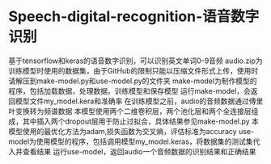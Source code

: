 # Speech-digital-recognition-语音数字识别
基于tensorflow和keras的语音数字识别，可以识别英文单词0-9音频
audio.zip为训练模型时使用的数据集，由于GitHub的限制只能以压缩文件形式上传，使用时请解压到make-model.py和use-model.py的文件夹
make-model为制作模型的程序，包括加载数据，处理数据，训练模型和保存模型
运行make-model，会返回模型文件my_model.kera和准确率
在训练模型之前，audio的音频数据通过傅里叶变换转为频谱数据
本模型使用两个二维卷积层，两个池化层和两个全连接层组成，其中插入两个dropout层用于防止过拟合，具体结果参见make-model.py
本模型使用的最优化方法为adam,损失函数为交叉熵，评估标准为accuracy
use-model为使用模型的程序，包括调用模型my_model.keras，将数据集的测试集代入并查看结果
运行use-model，返回audio一个音频数据的识别结果和正确结果
